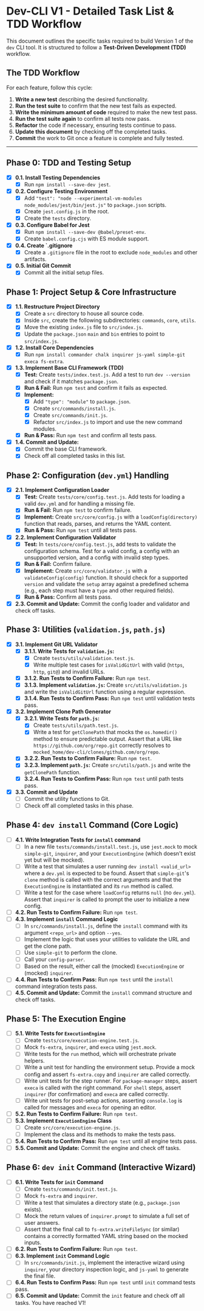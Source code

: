 # Dev-CLI V1 - Detailed Task List & TDD Workflow

This document outlines the specific tasks required to build Version 1 of the `dev` CLI tool. It is structured to follow a **Test-Driven Development (TDD)** workflow.

## The TDD Workflow
For each feature, follow this cycle:
1.  **Write a new test** describing the desired functionality.
2.  **Run the test suite** to confirm that the new test fails as expected.
3.  **Write the minimum amount of code** required to make the new test pass.
4.  **Run the test suite again** to confirm all tests now pass.
5.  **Refactor** the code if necessary, ensuring tests continue to pass.
6.  **Update this document** by checking off the completed tasks.
7.  **Commit** the work to Git once a feature is complete and fully tested.

---

## Phase 0: TDD and Testing Setup

- [x] **0.1. Install Testing Dependencies**
    - [x] Run `npm install --save-dev jest`.
- [x] **0.2. Configure Testing Environment**
    - [x] Add `"test": "node --experimental-vm-modules node_modules/jest/bin/jest.js"` to `package.json` scripts.
    - [x] Create `jest.config.js` in the root.
    - [x] Create the `tests` directory.
- [x] **0.3. Configure Babel for Jest**
    - [x] Run `npm install --save-dev @babel/preset-env`.
    - [x] Create `babel.config.cjs` with ES module support.
- [x] **0.4. Create `.gitignore**
    - [x] Create a `.gitignore` file in the root to exclude `node_modules` and other artifacts.
- [x] **0.5. Initial Git Commit**
    - [x] Commit all the initial setup files.

## Phase 1: Project Setup & Core Infrastructure

- [x] **1.1. Restructure Project Directory**
    - [x] Create a `src` directory to house all source code.
    - [x] Inside `src`, create the following subdirectories: `commands`, `core`, `utils`.
    - [x] Move the existing `index.js` file to `src/index.js`.
    - [x] Update the `package.json` `main` and `bin` entries to point to `src/index.js`.
- [x] **1.2. Install Core Dependencies**
    - [x] Run `npm install commander chalk inquirer js-yaml simple-git execa fs-extra`.
- [x] **1.3. Implement Base CLI Framework (TDD)**
    - [x] **Test:** Create `tests/index.test.js`. Add a test to run `dev --version` and check if it matches `package.json`.
    - [x] **Run & Fail:** Run `npm test` and confirm it fails as expected.
    - [x] **Implement:**
        - [x] Add `"type": "module"` to `package.json`.
        - [x] Create `src/commands/install.js`.
        - [x] Create `src/commands/init.js`.
        - [x] Refactor `src/index.js` to import and use the new command modules.
    - [x] **Run & Pass:** Run `npm test` and confirm all tests pass.
- [x] **1.4. Commit and Update:**
    - [x] Commit the base CLI framework.
    - [x] Check off all completed tasks in this list.

## Phase 2: Configuration (`dev.yml`) Handling

- [x] **2.1. Implement Configuration Loader**
    - [x] **Test:** Create `tests/core/config.test.js`. Add tests for loading a valid `dev.yml` and for handling a missing file.
    - [x] **Run & Fail:** Run `npm test` to confirm failure.
    - [x] **Implement:** Create `src/core/config.js` with a `loadConfig(directory)` function that reads, parses, and returns the YAML content.
    - [x] **Run & Pass:** Run `npm test` until all tests pass.
- [x] **2.2. Implement Configuration Validator**
    - [x] **Test:** In `tests/core/config.test.js`, add tests to validate the configuration schema. Test for a valid config, a config with an unsupported version, and a config with invalid step types.
    - [x] **Run & Fail:** Confirm failure.
    - [x] **Implement:** Create `src/core/validator.js` with a `validateConfig(config)` function. It should check for a supported `version` and validate the `setup` array against a predefined schema (e.g., each step must have a `type` and other required fields).
    - [x] **Run & Pass:** Confirm all tests pass.
- [x] **2.3. Commit and Update:** Commit the config loader and validator and check off tasks.

## Phase 3: Utilities (`validation.js`, `path.js`)

- [x] **3.1. Implement Git URL Validator**
    - [x] **3.1.1. Write Tests for `validation.js`:**
        - [x] Create `tests/utils/validation.test.js`.
        - [x] Write multiple test cases for `isValidGitUrl` with valid (`https`, `http`, `git@`) and invalid URLs.
    - [x] **3.1.2. Run Tests to Confirm Failure:** Run `npm test`.
    - [x] **3.1.3. Implement `validation.js`:** Create `src/utils/validation.js` and write the `isValidGitUrl` function using a regular expression.
    - [x] **3.1.4. Run Tests to Confirm Pass:** Run `npm test` until validation tests pass.
- [x] **3.2. Implement Clone Path Generator**
    - [x] **3.2.1. Write Tests for `path.js`:**
        - [x] Create `tests/utils/path.test.js`.
        - [x] Write a test for `getClonePath` that mocks the `os.homedir()` method to ensure predictable output. Assert that a URL like `https://github.com/org/repo.git` correctly resolves to `mocked_home/dev-cli/clones/github.com/org/repo`.
    - [x] **3.2.2. Run Tests to Confirm Failure:** Run `npm test`.
    - [x] **3.2.3. Implement `path.js`:** Create `src/utils/path.js` and write the `getClonePath` function.
    - [x] **3.2.4. Run Tests to Confirm Pass:** Run `npm test` until path tests pass.
- [x] **3.3. Commit and Update**
    - [ ] Commit the utility functions to Git.
    - [ ] Check off all completed tasks in this phase.

## Phase 4: `dev install` Command (Core Logic)

- [ ] **4.1. Write Integration Tests for `install` command**
    - [ ] In a new file `tests/commands/install.test.js`, use `jest.mock` to mock `simple-git`, `inquirer`, and your `ExecutionEngine` (which doesn't exist yet but will be mocked).
    - [ ] Write a test that simulates a user running `dev install <valid_url>` where a `dev.yml` is expected to be found. Assert that `simple-git`'s `clone` method is called with the correct arguments and that the `ExecutionEngine` is instantiated and its `run` method is called.
    - [ ] Write a test for the case where `loadConfig` returns `null` (no `dev.yml`). Assert that `inquirer` is called to prompt the user to initialize a new config.
- [ ] **4.2. Run Tests to Confirm Failure:** Run `npm test`.
- [ ] **4.3. Implement `install` Command Logic**
    - [ ] In `src/commands/install.js`, define the `install` command with its argument `<repo_url>` and option `--yes`.
    - [ ] Implement the logic that uses your utilities to validate the URL and get the clone path.
    - [ ] Use `simple-git` to perform the clone.
    - [ ] Call your `config-parser`.
    - [ ] Based on the result, either call the (mocked) `ExecutionEngine` or (mocked) `inquirer`.
- [ ] **4.4. Run Tests to Confirm Pass:** Run `npm test` until the `install` command integration tests pass.
- [ ] **4.5. Commit and Update:** Commit the `install` command structure and check off tasks.

## Phase 5: The Execution Engine

- [ ] **5.1. Write Tests for `ExecutionEngine`**
    - [ ] Create `tests/core/execution-engine.test.js`.
    - [ ] Mock `fs-extra`, `inquirer`, and `execa` using `jest.mock`.
    - [ ] Write tests for the `run` method, which will orchestrate private helpers.
    - [ ] Write a unit test for handling the environment setup. Provide a mock config and assert `fs-extra.copy` and `inquirer` are called correctly.
    - [ ] Write unit tests for the step runner. For `package-manager` steps, assert `execa` is called with the right command. For `shell` steps, assert `inquirer` (for confirmation) and `execa` are called correctly.
    - [ ] Write unit tests for post-setup actions, asserting `console.log` is called for messages and `execa` for opening an editor.
- [ ] **5.2. Run Tests to Confirm Failure:** Run `npm test`.
- [ ] **5.3. Implement `ExecutionEngine` Class**
    - [ ] Create `src/core/execution-engine.js`.
    - [ ] Implement the class and its methods to make the tests pass.
- [ ] **5.4. Run Tests to Confirm Pass:** Run `npm test` until all engine tests pass.
- [ ] **5.5. Commit and Update:** Commit the engine and check off tasks.

## Phase 6: `dev init` Command (Interactive Wizard)

- [ ] **6.1. Write Tests for `init` Command**
    - [ ] Create `tests/commands/init.test.js`.
    - [ ] Mock `fs-extra` and `inquirer`.
    - [ ] Write a test that simulates a directory state (e.g., `package.json` exists).
    - [ ] Mock the return values of `inquirer.prompt` to simulate a full set of user answers.
    - [ ] Assert that the final call to `fs-extra.writeFileSync` (or similar) contains a correctly formatted YAML string based on the mocked inputs.
- [ ] **6.2. Run Tests to Confirm Failure:** Run `npm test`.
- [ ] **6.3. Implement `init` Command Logic**
    - [ ] In `src/commands/init.js`, implement the interactive wizard using `inquirer`, your directory inspection logic, and `js-yaml` to generate the final file.
- [ ] **6.4. Run Tests to Confirm Pass:** Run `npm test` until `init` command tests pass.
- [ ] **6.5. Commit and Update:** Commit the `init` feature and check off all tasks. You have reached V1! 